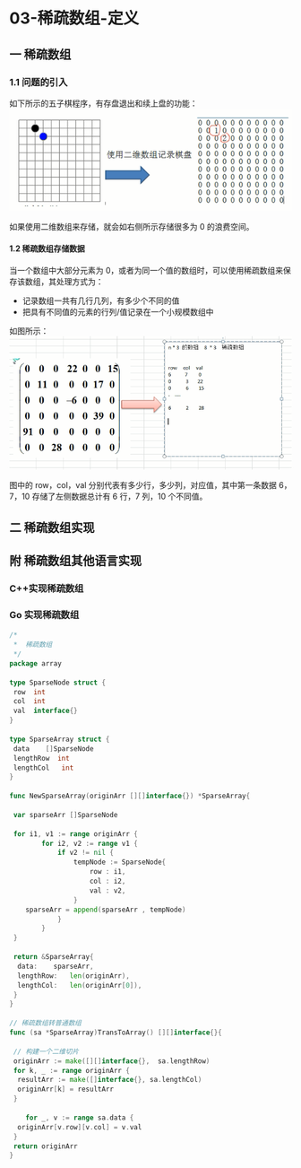# 03-稀疏数组-定义

## 一 稀疏数组

### 1.1 问题的引入

如下所示的五子棋程序，有存盘退出和续上盘的功能：  
![稀疏数组](../images/structure/array-03.png)

如果使用二维数组来存储，就会如右侧所示存储很多为 0 的浪费空间。

#### 1.2 稀疏数组存储数据

当一个数组中大部分元素为 0，或者为同一个值的数组时，可以使用稀疏数组来保存该数组，其处理方式为：

- 记录数组一共有几行几列，有多少个不同的值
- 把具有不同值的元素的行列/值记录在一个小规模数组中

如图所示：  
![稀疏数组](../images/structure/array-04.png)

图中的 row，col，val 分别代表有多少行，多少列，对应值，其中第一条数据 6，7，10 存储了左侧数据总计有 6 行，7 列，10 个不同值。

## 二 稀疏数组实现

## 附 稀疏数组其他语言实现

### C++实现稀疏数组

### Go 实现稀疏数组

```go
/*
 *  稀疏数组
 */
package array

type SparseNode struct {
 row  int
 col  int
 val  interface{}
}

type SparseArray struct {
 data    []SparseNode
 lengthRow  int
 lengthCol   int
}

func NewSparseArray(originArr [][]interface{}) *SparseArray{

 var sparseArr []SparseNode

 for i1, v1 := range originArr {
        for i2, v2 := range v1 {
            if v2 != nil {
                tempNode := SparseNode{
                    row : i1,
                    col : i2,
                    val : v2,
                }
    sparseArr = append(sparseArr , tempNode)
            }
        }
 }

 return &SparseArray{
  data:    sparseArr,
  lengthRow:   len(originArr),
  lengthCol:   len(originArr[0]),
 }
}

// 稀疏数组转普通数组
func (sa *SparseArray)TransToArray() [][]interface{}{

 // 构建一个二维切片
 originArr := make([][]interface{},  sa.lengthRow)
 for k, _ := range originArr {
  resultArr := make([]interface{}, sa.lengthCol)
  originArr[k] = resultArr
 }

    for _, v := range sa.data {
  originArr[v.row][v.col] = v.val
 }
 return originArr
}
```
